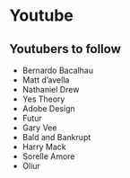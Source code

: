 # Youtube

## Youtubers to follow
- Bernardo Bacalhau
- Matt d’avella
- Nathaniel Drew
- Yes Theory
- Adobe Design
- Futur
- Gary Vee
- Bald and Bankrupt
- Harry Mack
- Sorelle Amore
- Oliur
